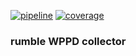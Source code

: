 [![pipeline](https://github.com/rumble-tech/wppd-collector/actions/workflows/run-tests.yml/badge.svg)](https://github.com/rumble-tech/wppd-collector/commit/main)
[![coverage](https://badges.maxlehmann.dev/badge/rumble-tech@wppd-collector/code-coverage)](https://github.com/rumble-tech/wppd-collector/actions)

### rumble WPPD collector

